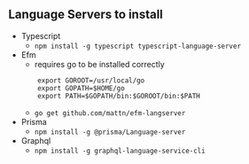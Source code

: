 ## Language Servers to install
- Typescript
	- `npm install -g typescript typescript-language-server`
- Efm 
	- requires go to be installed correctly
	```
		export GOROOT=/usr/local/go
		export GOPATH=$HOME/go
		export PATH=$GOPATH/bin:$GOROOT/bin:$PATH
	```
	- `go get github.com/mattn/efm-langserver`
- Prisma
	- `npm install -g @prisma/Language-server`
- Graphql
	- `npm install -g graphql-language-service-cli`
